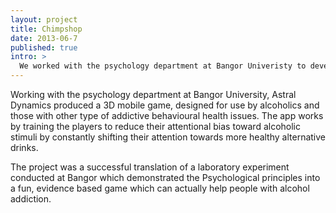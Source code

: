 ```yaml
---
layout: project
title: Chimpshop
date: 2013-06-7
published: true
intro: >
  We worked with the psychology department at Bangor Univeristy to develop a 3D mobile game to help reduce attentional bias for addictive behaviour.
---
```


Working with the psychology department at Bangor University, Astral Dynamics produced a 3D mobile game, designed for use by alcoholics and those with other type of addictive behavioural health issues. The app works by training the players to reduce their attentional bias toward alcoholic stimuli by constantly shifting their attention towards more healthy alternative drinks.

The project was a successful translation of a laboratory experiment conducted at Bangor which demonstrated the Psychological principles into a fun, evidence based game which can actually help people with alcohol addiction.
